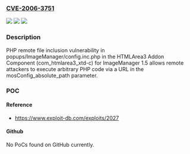 ### [CVE-2006-3751](https://cve.mitre.org/cgi-bin/cvename.cgi?name=CVE-2006-3751)
![](https://img.shields.io/static/v1?label=Product&message=n%2Fa&color=blue)
![](https://img.shields.io/static/v1?label=Version&message=n%2Fa&color=blue)
![](https://img.shields.io/static/v1?label=Vulnerability&message=n%2Fa&color=brighgreen)

### Description

PHP remote file inclusion vulnerability in popups/ImageManager/config.inc.php in the HTMLArea3 Addon Component (com_htmlarea3_xtd-c) for ImageManager 1.5 allows remote attackers to execute arbitrary PHP code via a URL in the mosConfig_absolute_path parameter.

### POC

#### Reference
- https://www.exploit-db.com/exploits/2027

#### Github
No PoCs found on GitHub currently.

